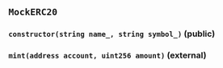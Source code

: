 ## `MockERC20`






### `constructor(string name_, string symbol_)` (public)





### `mint(address account, uint256 amount)` (external)







